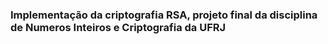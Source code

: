 ### Implementação da criptografia RSA, projeto final da disciplina de Numeros Inteiros e Criptografia da UFRJ
